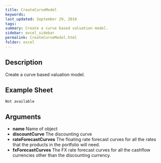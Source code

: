 ```yaml
---
title: CreateCurveModel
keywords:
last_updated: September 29, 2016
tags:
summary: Create a curve based valuation model.
sidebar: excel_sidebar
permalink: CreateCurveModel.html
folder: excel
---
```


## Description
Create a curve based valuation model.

<!--HUMAN EDIT START-->

<!--## Details-->

<!--HUMAN EDIT END-->

## Example Sheet

    Not available

## Arguments

* **name** Name of object
* **discountCurve** The discounting curve
* **rateForecastCurves** The floating rate forecast curves for all the rates that the products in the portfolio will need.
* **fxForecastCurves** The FX rate forecast curves for all the cashflow currencies other than the discounting currency.

<!--HUMAN EDIT START-->

<!--## Validation-->

<!--HUMAN EDIT END-->

